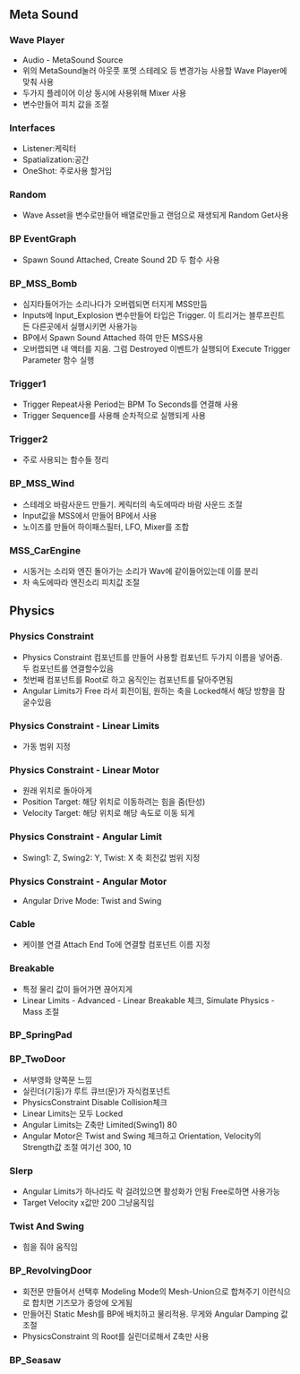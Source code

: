 ## Meta Sound

### Wave Player
- Audio - MetaSound Source
- 위의 MetaSound눌러 아웃풋 포멧 스테레오 등 변경가능 사용할 Wave Player에 맞춰 사용
- 두가지 플레이어 이상 동시에 사용위해 Mixer 사용
- 변수만들어 피치 값을 조절

### Interfaces
- Listener:케릭터
- Spatialization:공간
- OneShot: 주로사용 할거임

### Random
- Wave Asset을 변수로만들어 배열로만들고 랜덤으로 재생되게 Random Get사용

### BP EventGraph
- Spawn Sound Attached, Create Sound 2D 두 함수 사용 

### BP_MSS_Bomb
- 심지타들어가는 소리나다가 오버렙되면 터지게 MSS만듬
- Inputs에 Input_Explosion 변수만들어 타입은 Trigger. 이 트리거는 블루프린트든 다른곳에서 실행시키면 사용가능
- BP에서 Spawn Sound Attached 하여 만든 MSS사용
- 오버랩되면 내 액터를 지움. 그럼 Destroyed 이벤트가 실행되어 Execute Trigger Parameter 함수 실행 

### Trigger1
- Trigger Repeat사용 Period는 BPM To Seconds를 연결해 사용
- Trigger Sequence를 사용해 순차적으로 실행되게 사용

### Trigger2
- 주로 사용되는 함수들 정리

### BP_MSS_Wind
- 스테레오 바람사운드 만들기. 케릭터의 속도에따라 바람 사운드 조절
- Input값을 MSS에서 만들어 BP에서 사용
- 노이즈를 만들어 하이패스필터, LFO, Mixer를 조합 

### MSS_CarEngine
- 시동거는 소리와 엔진 돌아가는 소리가 Wav에 같이들어있는데 이를 분리
- 차 속도에따라 엔진소리 피치값 조절


## Physics

### Physics Constraint
- Physics Constraint 컴포넌트를 만들어 사용할 컴포넌트 두가지 이름을 넣어줌. 두 컴포넌트를 연결할수있음
- 첫번째 컴포넌트를 Root로 하고 움직인는 컴포넌트를 달아주면됨
- Angular Limits가 Free 라서 회전이됨,  원하는 축을 Locked해서 해당 방향을 잠굴수있음

### Physics Constraint - Linear Limits
- 가동 범위 지정

### Physics Constraint - Linear Motor
- 원래 위치로 돌아아게 
- Position Target: 해당 위치로 이동하려는 힘을 줌(탄성)
- Velocity Target: 해당 위치로 해당 속도로 이동 되게

### Physics Constraint - Angular Limit
- Swing1: Z, Swing2: Y, Twist: X 축   회전값 범위 지정

### Physics Constraint - Angular Motor
- Angular Drive Mode: Twist and Swing

### Cable
- 케이블 연결 Attach End To에 연결할 컴포넌트 이름 지정 

### Breakable
- 특정 물리 값이 들어가면 끊어지게
- Linear Limits - Advanced - Linear Breakable 체크, Simulate Physics - Mass 조절

### BP_SpringPad


### BP_TwoDoor
- 서부영화 양쪽문 느낌
- 실린더(기둥)가 루트 큐브(문)가 자식컴포넌트
- PhysicsConstraint Disable Collision체크
- Linear Limits는 모두 Locked 
- Angular Limits는 Z축만 Limited(Swing1) 80
- Angular Motor은 Twist and Swing 체크하고  Orientation, Velocity의 Strength값 조절 여기선 300, 10

### Slerp
- Angular Limits가 하나라도 락 걸려있으면 활성화가 안됨 Free로하면 사용가능
- Target Velocity x값만 200 그냥움직임

### Twist And Swing
- 힘을 줘야 움직임

### BP_RevolvingDoor
- 회전문 만들어서 선택후 Modeling Mode의 Mesh-Union으로 합쳐주기 이런식으로 합치면 기즈모가 중앙에 오게됨
- 만들어진 Static Mesh를 BP에 배치하고 물리적용. 무게와 Angular Damping 값 조절
- PhysicsConstraint 의 Root를 실린더로해서 Z축만 사용

### BP_Seasaw
